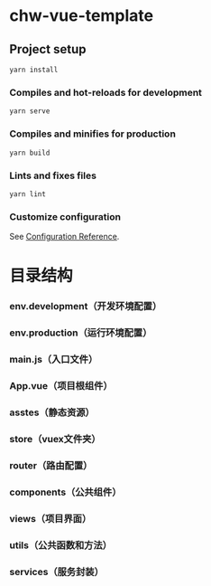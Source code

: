 # chw-vue-template

## Project setup
```
yarn install
```

### Compiles and hot-reloads for development
```
yarn serve
```

### Compiles and minifies for production
```
yarn build
```

### Lints and fixes files
```
yarn lint
```

### Customize configuration
See [Configuration Reference](https://cli.vuejs.org/config/).


# 目录结构

### env.development（开发环境配置）
### env.production（运行环境配置）
### main.js（入口文件）
### App.vue（项目根组件）
### asstes（静态资源）
### store（vuex文件夹）
### router（路由配置）
### components（公共组件）
### views（项目界面）
### utils（公共函数和方法）
### services（服务封装）
